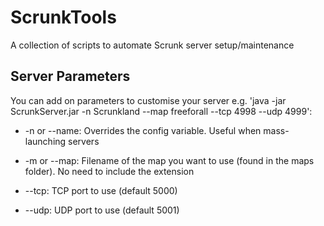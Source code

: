 # ScrunkTools
A collection of scripts to automate Scrunk server setup/maintenance 

## Server Parameters
You can add on parameters to customise your server e.g. 'java -jar ScrunkServer.jar -n Scrunkland --map freeforall --tcp 4998 --udp 4999':

* -n or --name: Overrides the <name> config variable. Useful when mass-launching servers

* -m or --map: Filename of the map you want to use (found in the maps folder). No need to include the extension

* --tcp: TCP port to use (default 5000)

* --udp: UDP port to use (default 5001)
